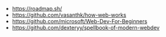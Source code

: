 - https://roadmap.sh/
- https://github.com/vasanthk/how-web-works
- https://github.com/microsoft/Web-Dev-For-Beginners
- https://github.com/dexteryy/spellbook-of-modern-webdev